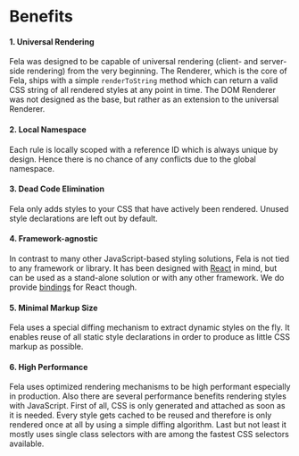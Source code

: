 # Benefits

#### 1. Universal Rendering
Fela was designed to be capable of universal rendering (client- and server-side rendering) from the very beginning. The Renderer, which is the core of Fela, ships with a simple `renderToString` method which can return a valid CSS string of all rendered styles at any point in time. The DOM Renderer was not designed as the base, but rather as an extension to the universal Renderer.

#### 2. Local Namespace
Each rule is locally scoped with a reference ID which is always unique by design. Hence there is no chance of any conflicts due to the global namespace.

#### 3. Dead Code Elimination
Fela only adds styles to your CSS that have actively been rendered. Unused style declarations are left out by default.

#### 4. Framework-agnostic
In contrast to many other JavaScript-based styling solutions, Fela is not tied to any framework or library. It has been designed with [React](https://facebook.github.io/react/) in mind, but can be used as a stand-alone solution or with any other framework. We do provide [bindings](https://github.com/rofrischmann/react-fela) for React though.

#### 5. Minimal Markup Size
Fela uses a special diffing mechanism to extract dynamic styles on the fly. It enables reuse of all static style declarations in order to produce as little CSS markup as possible.

#### 6. High Performance
Fela uses optimized rendering mechanisms to be high performant especially in production. Also there are several performance benefits rendering styles with JavaScript. First of all, CSS is only generated and attached as soon as it is needed. Every style gets cached to be reused and therefore is only rendered once at all by using a simple diffing algorithm. Last but not least it mostly uses single class selectors with are among the fastest CSS selectors available.
